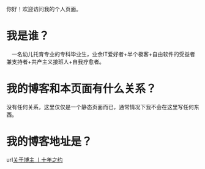 你好！欢迎访问我的个人页面。
# 我是谁？
 一名幼儿托育专业的专科毕业生，业余IT爱好者+半个极客+自由软件的受益者兼支持者+共产主义接班人+自我疗愈者。

# 我的博客和本页面有什么关系？
没有任何关系，这里仅仅是一个静态页面而已，通常情况下我不会在这里写任何东西。

# 我的博客地址是？
url[关于博主 丨十年之约](https://xfox.fun/about.html)
